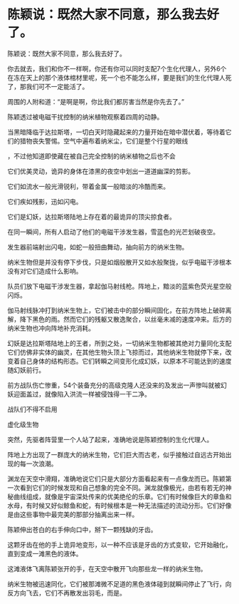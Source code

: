 # 陈颖说：既然大家不同意，那么我去好了。

陈颖说：既然大家不同意，那么我去好了。

你去就去，我们和你不一样啊，你还有你可以同时支配7个生化代理人，另外6个在冻在天上的那个液体棺材里呢，死一个也不能怎么样，要是我们的生化代理人死了，那我们可不一定能活了。

周围的人附和道：“是啊是啊，你比我们都厉害当然是你先去了。”

陈颖透过被电磁干扰控制的纳米植物观察着四周的动静。

当黑暗降临于达拉斯塔，一切白天时隐藏起来的力量开始在暗中潜伏着，等待着它们的猎物丧失警惕。空气中遍布着纳米尘，它们是整个行星的眼线

，不过他知道即使藏在被自己完全控制的纳米植物之后也不会

它们优美灵动，诡异的身体在漆黑的夜空中划出一道道幽深的剪影。

它们如流水一般光滑锐利，带着金属一般暗淡的冷酷而来。

它们疾如残影，迅如闪电。

它们是幻妖，达拉斯塔陆地上存在着的最诡异的顶尖掠食者。

在同一瞬间，所有人启动了他们的电磁干涉发生器，雪蓝色的光芒划破夜空。

发生器前端射出闪电，如蛇一般扭曲舞动，抽向前方的纳米生物。

纳米生物但是并没有停下步伐，只是如烟般散开又如水般聚拢，似乎电磁干涉根本没有对它们造成什么影响。

队员们放下电磁干涉发生器，拿起伽马射线枪。阵地上，黯淡的蓝紫色荧光星空般闪烁。

伽马射线脉冲打到纳米生物上，它们被击中的部分瞬间固化，在前方阵地上破碎离解，降下黑色的雨。然而它们的残躯又散逸聚合，以丝毫未减的速度冲来。后方的纳米生物也冲向阵地补充消耗。

幻妖是达拉斯塔陆地上的王者，所到之处，一切纳米生物都被其绝对力量同化支配它们仿佛非实体的幽灵，在其他生物头顶上飞掠而过，其他纳米生物就停下来，改变着自己身体的结构形态。它们转瞬之间变形化成幻妖，以原本不可能达到的速度随幻妖前行。

前方战队伤亡惨重，54个装备充分的高级克隆人还没来的及发出一声惨叫就被幻妖迎面盖过，就像陷入洪流一样被侵蚀得一干二净。

战队们不得不启用

虚化级生物

突然，先驱者阵营里一个人站了起来，准确地说是陈颖控制的生化代理人。

阵地上方出现了一群庞大的纳米生物，它们巨大而古老，似乎接触过自远古开始出现的每一次浪潮。

渊龙在天空中滑翔，准确地说它们只是大部分方面看起来有一点像龙而已。陈颖第一次看到它们的时候发现和自己想象的完全不同。渊龙就像极光，由若有若无的神秘曲线组成，就像是宇宙深处传来的优美绝伦的乐章。它们有时候像巨大的章鱼和水母，有时候又好似鲸鱼和蛇，有时候根本是一种无法描述的流动分形。它们好像是由这些事物中最完美的那部分抽离出来一样。

陈颖伸出苍白的右手伸向口中，掰下一颗残缺的牙齿。

这颗牙齿在他的手上诡异地变形，以一种不应该是牙齿的方式变软，它开始融化，直到变成一滩黑色的液体。

这滩液体飞离陈颖张开的手，在天空中散开飞向那些龙一样的纳米生物。

纳米生物被迅速同化，它们被那滩微不足道的黑色液体碰到就瞬间停止了飞行，向反方向飞去，它们不再散发出羽毛，而是。



